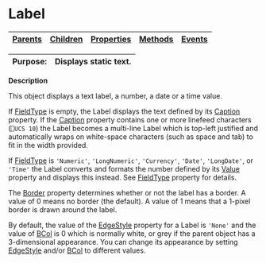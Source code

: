 




<h1 class="heading"><span class="name">Label</span></h1>

| [Parents](../ParentLists/Label.htm) | [Children](../ChildLists/Label.htm) | [Properties](../PropLists/Label.htm) | [Methods](../MethodLists/Label.htm) | [Events](../EventLists/Label.htm) |
| --- | --- | --- | --- | ---  |


| Purpose: | Displays static text. |
| --- | ---  |


**Description**


This object displays a text label, a number, a date or a time value.



If [FieldType](./fieldtype.md) is empty, the Label displays the text defined by its [Caption](./caption.md) property. If the [Caption](./caption.md) property contains one or more linefeed characters (`⎕UCS 10`) the Label becomes a multi-line Label which is top-left justified and automatically wraps on white-space characters (such as space and tab) to fit in the width provided.


If [FieldType](./fieldtype.md) is `'Numeric'`, `'LongNumeric'`, `'Currency'`, `'Date'`, `'LongDate'`, or `'Time'` the Label converts and formats the number defined by its [Value](./value.md) property and displays this instead. See [FieldType](./fieldtype.md) property for details.


The [Border](./border.md) property determines whether or not the label has a border. A value of 0 means no border (the default). A value of 1 means that a 1-pixel border is drawn around the label.


By default, the value of the [EdgeStyle](./edgestyle.md) property for a Label is `'None'` and the value of [BCol](./bcol.md) is 0 which is normally white, or grey if the parent object has a 3-dimensional appearance. You can change its appearance by setting [EdgeStyle](./edgestyle.md) and/or [BCol](./bcol.md) to different values.


